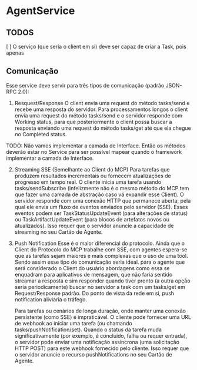 # AgentService

## TODOS

[ ] O serviço (que seria o client em si) deve ser capaz de criar a Task, pois apenas 

## Comunicação
Esse service deve servir para três tipos de comunicação (padrão JSON-RPC 2.0):
1. Resquest/Response
   O client envia uma request do método tasks/send e recebe uma resposta do servidor.
   Para processamentos longos o client envia uma request do método tasks/send e o servidor responde com Working status,
   para que posteriormente o client possa buscar a resposta enviando uma request do método tasks/get até que ela chegue
   no Completed status.

TODO: Não vamos implementar a camada de Interface. Então os métodos deverão estar no Service para ser possível mapear
quando o framework implementar a camada de Interface.

2. Streaming SSE (Semelhante ao Client do MCP)
   Para tarefas que produzem resultados incrementais ou fornecem atualizações de progresso em tempo real.
   O cliente inicia uma tarefa usando tasks/sendSubscribe (infelizmente não é o mesmo método do MCP tem que fazer uma camada
   de abstração caso vá expandir esse Client).
   O servidor responde com uma conexão HTTP que permanece aberta, pela qual ele envia um fluxo de eventos enviados pelo 
   servidor (SSE).
   Esses eventos podem ser TaskStatusUpdateEvent (para alterações de status) ou TaskArtifactUpdateEvent (para blocos de 
   artefatos novos ou atualizados).
   Isso requer que o servidor anuncie a capacidade de streaming no seu Cartão de Agente.
   
3. Push Notification
   Esse é o maior diferencial do protocolo. Ainda que o Client do Protocolo do MCP trabalhe com SSE, com agentes espera-se
   que as tarefas sejam maiores e mais complexas que o uso de uma tool. Sendo assim esse tipo de comunicação seria ideal.
   para o agente que será considerado o Client do usuário abordagens como essa se enquadram para aplicativos de 
   mensagem, que não faria sentido streamar a resposta e sim responder quando tiver pronto (a outra opção seria periodicamente)
   buscar no servidor a task com um tasks/get em Request/Response padrão. Do ponto de vista da rede em si, push notification
   aliviaria o tráfego.

   Para tarefas ou cenários de longa duração, onde manter uma conexão persistente (como SSE) é impraticável.
   O cliente pode fornecer uma URL de webhook ao iniciar uma tarefa (ou chamando tasks/pushNotification/set).
   Quando o status da tarefa muda significativamente (por exemplo, é concluído, falha ou requer entrada), o servidor 
   pode enviar uma notificação assíncrona (uma solicitação HTTP POST) para este webhook fornecido pelo cliente.
   Isso requer que o servidor anuncie o recurso pushNotifications no seu Cartão de Agente.

